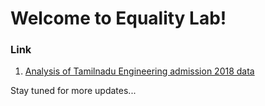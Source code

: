 # Welcome to Equality Lab!

### Link
1. [Analysis of Tamilnadu Engineering admission 2018 data](https://equalitylab.github.io/tnea2018)

Stay tuned for more updates...

